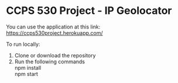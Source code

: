 # CCPS 530 Project - IP Geolocator

You can use the application at this link:  
https://ccps530project.herokuapp.com/

To run locally:
1. Clone or download the repository
2. Run the following commands  
   npm install  
   npm start  

